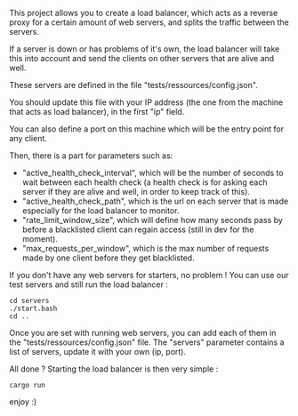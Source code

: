 This project allows you to create a load balancer, which acts as a reverse proxy for a certain amount of web servers, and splits the traffic between the servers.

If a server is down or has problems of it's own, the load balancer will take this into account and send the clients on other servers that are alive and well.

These servers are defined in the file "tests/ressources/config.json".

You should update this file with your IP address (the one from the machine that acts as load balancer), in the first "ip" field.

You can also define a port on this machine which will be the entry point for any client.

Then, there is a part for parameters such as:
 - "active_health_check_interval", which will be the number of seconds to wait between each health check
   (a health check is for asking each server if they are alive and well, in order to keep track of this).
 - "active_health_check_path", which is the url on each server that is made especially for the load balancer to monitor.
 - "rate_limit_window_size", which will define how many seconds pass by before a blacklisted client can regain access (still in dev for the moment).
 - "max_requests_per_window", which is the max number of requests made by one client before they get blacklisted.

If you don't have any web servers for starters, no problem !
You can use our test servers and still run the load balancer :

```
cd servers
./start.bash
cd ..
```

Once you are set with running web servers, you can add each of them in the "tests/ressources/config.json" file.
The "servers" parameter contains a list of servers, update it with your own (ip, port).

All done ? Starting the load balancer is then very simple :

```
cargo run
```

enjoy :)
